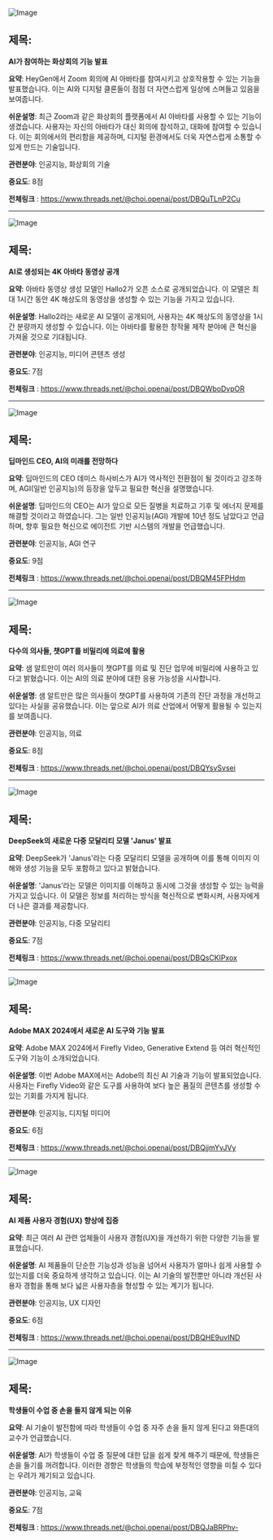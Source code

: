 ![Image](https://scontent-iad3-1.cdninstagram.com/v/t51.71878-15/463896361_1079461870420182_4409748884763979426_n.jpg?_nc_cat=109&ccb=1-7&_nc_sid=18de74&_nc_ohc=k-Uy3me0LqgQ7kNvgEdgP70&_nc_zt=23&_nc_ht=scontent-iad3-1.cdninstagram.com&edm=ACx9VUEEAAAA&_nc_gid=ADZWr0ncC1SzTO19ddMBFN2&oh=00_AYCRVkkrgoHuoZDiKOBiSHdZhySlvqSIgKBVwP7B28kpGA&oe=6718AF74)

## 제목:
**AI가 참여하는 화상회의 기능 발표**

**요약**:
HeyGen에서 Zoom 회의에 AI 아바타를 참여시키고 상호작용할 수 있는 기능을 발표했습니다. 이는 AI와 디지털 클론들이 점점 더 자연스럽게 일상에 스며들고 있음을 보여줍니다.

**쉬운설명**:
최근 Zoom과 같은 화상회의 플랫폼에서 AI 아바타를 사용할 수 있는 기능이 생겼습니다. 사용자는 자신의 아바타가 대신 회의에 참석하고, 대화에 참여할 수 있습니다. 이는 회의에서의 편리함을 제공하며, 디지털 환경에서도 더욱 자연스럽게 소통할 수 있게 만드는 기술입니다.

**관련분야**: 인공지능, 화상회의 기술

**중요도**: 8점

**전체링크** : https://www.threads.net/@choi.openai/post/DBQuTLnP2Cu

---

![Image](https://scontent-iad3-1.cdninstagram.com/v/t51.71878-15/463641136_1327141398271434_6534789308525537916_n.jpg?_nc_cat=106&ccb=1-7&_nc_sid=18de74&_nc_ohc=PZ9XOERS2N4Q7kNvgFDyRmp&_nc_zt=23&_nc_ht=scontent-iad3-2.cdninstagram.com&edm=ACx9VUEEAAAA&_nc_gid=ADZWr0ncC1SzTO19ddMBFN2&oh=00_AYA2TdWhLSh4-sx7p2EiPL_BB7d8vnkDF8EyHdirTCTUqA&oe=6718BC96)

## 제목:
**AI로 생성되는 4K 아바타 동영상 공개**

**요약**:
아바타 동영상 생성 모델인 Hallo2가 오픈 소스로 공개되었습니다. 이 모델은 최대 1시간 동안 4K 해상도의 동영상을 생성할 수 있는 기능을 가지고 있습니다.

**쉬운설명**:
Hallo2라는 새로운 AI 모델이 공개되어, 사용자는 4K 해상도의 동영상을 1시간 분량까지 생성할 수 있습니다. 이는 아바타를 활용한 창작물 제작 분야에 큰 혁신을 가져올 것으로 기대됩니다.

**관련분야**: 인공지능, 미디어 콘텐츠 생성

**중요도**: 7점

**전체링크** : https://www.threads.net/@choi.openai/post/DBQWboDvpOR

---

![Image](https://scontent-iad3-1.cdninstagram.com/v/t51.71878-15/463805844_8743848889005196_8199917327574851712_n.jpg?_nc_cat=111&ccb=1-7&_nc_sid=18de74&_nc_ohc=LQHh_GubS4oQ7kNvgFhzmel&_nc_zt=23&_nc_ht=scontent-iad3-2.cdninstagram.com&edm=ACx9VUEEAAAA&_nc_gid=ADZWr0ncC1SzTO19ddMBFN2&oh=00_AYBxWD-0u9030mMlnZQTgZsPYae221MfRJv_LFx1byvU2w&oe=6718A3DC)

## 제목:
**딥마인드 CEO, AI의 미래를 전망하다**

**요약**:
딥마인드의 CEO 데미스 하사비스가 AI가 역사적인 전환점이 될 것이라고 강조하며, AGI(일반 인공지능)의 등장을 앞두고 필요한 혁신을 설명했습니다.

**쉬운설명**:
딥마인드의 CEO는 AI가 앞으로 모든 질병을 치료하고 기후 및 에너지 문제를 해결할 것이라고 하였습니다. 그는 일반 인공지능(AGI) 개발에 10년 정도 남았다고 언급하며, 향후 필요한 혁신으로 에이전트 기반 시스템의 개발을 언급했습니다.

**관련분야**: 인공지능, AGI 연구

**중요도**: 9점

**전체링크** : https://www.threads.net/@choi.openai/post/DBQM45FPHdm

---

![Image](https://scontent-iad3-1.cdninstagram.com/v/t51.71878-15/463779705_217050530725129_284719453769205812_n.jpg?_nc_cat=103&ccb=1-7&_nc_sid=18de74&_nc_ohc=Euuw-CRzuQ0Q7kNvgAIudqc&_nc_zt=23&_nc_ht=scontent-iad3-1.cdninstagram.com&edm=ACx9VUEEAAAA&_nc_gid=ADZWr0ncC1SzTO19ddMBFN2&oh=00_AYCtqWB9hkWI5ALtRDeOdBo3Q71dM_z1TWSLrf-XGA8AA&oe=67187C53)

## 제목:
**다수의 의사들, 챗GPT를 비밀리에 의료에 활용**

**요약**:
샘 알트만이 여러 의사들이 챗GPT를 의료 및 진단 업무에 비밀리에 사용하고 있다고 밝혔습니다. 이는 AI의 의료 분야에 대한 응용 가능성을 시사합니다.

**쉬운설명**:
샘 알트만은 많은 의사들이 챗GPT를 사용하여 기존의 진단 과정을 개선하고 있다는 사실을 공유했습니다. 이는 앞으로 AI가 의료 산업에서 어떻게 활용될 수 있는지를 보여줍니다.

**관련분야**: 인공지능, 의료

**중요도**: 8점

**전체링크** : https://www.threads.net/@choi.openai/post/DBQYsvSvsei

---

![Image](https://scontent-iad3-1.cdninstagram.com/v/t51.71878-15/463778697_1086404616423422_6173811889401181810_n.jpg?_nc_cat=102&ccb=1-7&_nc_sid=18de74&_nc_ohc=WIfCaf2RNLMQ7kNvgEzdY-R&_nc_zt=23&_nc_ht=scontent-iad3-1.cdninstagram.com&edm=ACx9VUEEAAAA&_nc_gid=ADZWr0ncC1SzTO19ddMBFN2&oh=00_AYDEeef4jcRl-jwCghh_okfkTuLl0UIr0ZAyils2xM5lsg&oe=6718ADEB)

## 제목:
**DeepSeek의 새로운 다중 모달리티 모델 'Janus' 발표**

**요약**:
DeepSeek가 'Janus'라는 다중 모달리티 모델을 공개하며 이를 통해 이미지 이해와 생성 기능을 모두 포함하고 있다고 밝혔습니다.

**쉬운설명**:
'Janus’라는 모델은 이미지를 이해하고 동시에 그것을 생성할 수 있는 능력을 가지고 있습니다. 이 모델은 정보를 처리하는 방식을 혁신적으로 변화시켜, 사용자에게 더 나은 결과를 제공합니다.

**관련분야**: 인공지능, 다중 모달리티

**중요도**: 7점

**전체링크** : https://www.threads.net/@choi.openai/post/DBQsCKlPxox

---

![Image](https://scontent-iad3-1.cdninstagram.com/v/t51.71878-15/463641760_7203240939800399_2813138462098839683_n.jpg?_nc_cat=105&ccb=1-7&_nc_sid=18de74&_nc_ohc=V-ftd0zXtUsQ7kNvgHUlEXz&_nc_zt=23&_nc_ht=scontent-iad3-2.cdninstagram.com&edm=ACx9VUEEAAAA&_nc_gid=ADZWr0ncC1SzTO19ddMBFN2&oh=00_AYCxB8CQD5fgI7PuWroTkcJR1VHHmYAIeC9o0i6C_scNM&oe=671899DE)

## 제목:
**Adobe MAX 2024에서 새로운 AI 도구와 기능 발표**

**요약**:
Adobe MAX 2024에서 Firefly Video, Generative Extend 등 여러 혁신적인 도구와 기능이 소개되었습니다.

**쉬운설명**:
이번 Adobe MAX에서는 Adobe의 최신 AI 기술과 기능이 발표되었습니다. 사용자는 Firefly Video와 같은 도구를 사용하여 보다 높은 품질의 콘텐츠를 생성할 수 있는 기회를 가지게 됩니다.

**관련분야**: 인공지능, 디지털 미디어

**중요도**: 6점

**전체링크** : https://www.threads.net/@choi.openai/post/DBQjjmYvJVy

---

![Image](https://scontent-iad3-2.cdninstagram.com/v/t51.71878-15/463598618_562954289752961_5180491578060036986_n.jpg?_nc_cat=108&ccb=1-7&_nc_sid=18de74&_nc_ohc=fgIXOGFp2q4Q7kNvgH1GebZ&_nc_zt=23&_nc_ht=scontent-iad3-1.cdninstagram.com&edm=ACx9VUEEAAAA&_nc_gid=ADZWr0ncC1SzTO19ddMBFN2&oh=00_AYCXLB3rLxHRYS4Lu-ckRIC-lgcrFFGjYhVBcbSRUAFETQ&oe=6718B3F0)

## 제목:
**AI 제품 사용자 경험(UX) 향상에 집중**

**요약**:
최근 여러 AI 관련 업체들이 사용자 경험(UX)을 개선하기 위한 다양한 기능을 발표했습니다.

**쉬운설명**:
AI 제품들이 단순한 기능성과 성능을 넘어서 사용자가 얼마나 쉽게 사용할 수 있는지를 더욱 중요하게 생각하고 있습니다. 이는 AI 기술의 발전뿐만 아니라 개선된 사용자 경험을 통해 보다 넓은 사용자층을 형성할 수 있는 계기가 됩니다.

**관련분야**: 인공지능, UX 디자인

**중요도**: 6점

**전체링크** : https://www.threads.net/@choi.openai/post/DBQHE9uvIND

---

![Image](https://scontent-iad3-1.cdninstagram.com/v/t51.71878-15/463778697_1086404616423422_6173811889401181810_n.jpg?_nc_cat=102&ccb=1-7&_nc_sid=18de74&_nc_ohc=WIfCaf2RNLMQ7kNvgEzdY-R&_nc_zt=23&_nc_ht=scontent-iad3-1.cdninstagram.com&edm=ACx9VUEEAAAA&_nc_gid=ADZWr0ncC1SzTO19ddMBFN2&oh=00_AYDEeef4jcRl-jwCghh_okfkTuLl0UIr0ZAyils2xM5lsg&oe=6718ADEB)

## 제목:
**학생들이 수업 중 손을 들지 않게 되는 이유**

**요약**:
AI 기술이 발전함에 따라 학생들이 수업 중 자주 손을 들지 않게 된다고 와튼대의 교수가 언급했습니다.

**쉬운설명**:
AI가 학생들이 수업 중 질문에 대한 답을 쉽게 찾게 해주기 때문에, 학생들은 손을 들기를 꺼려합니다. 이러한 경향은 학생들의 학습에 부정적인 영향을 미칠 수 있다는 우려가 제기되고 있습니다.

**관련분야**: 인공지능, 교육

**중요도**: 7점

**전체링크** : https://www.threads.net/@choi.openai/post/DBQJaBRPhv-